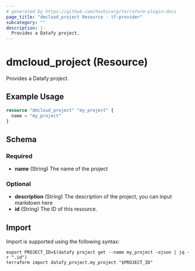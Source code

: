 ```yaml
---
# generated by https://github.com/hashicorp/terraform-plugin-docs
page_title: "dmcloud_project Resource - tf-provider"
subcategory: ""
description: |-
  Provides a Datafy project.
---
```


# dmcloud_project (Resource)

Provides a Datafy project.

## Example Usage

```terraform
resource "dmcloud_project" "my_project" {
  name = "my_project"
}
```

<!-- schema generated by tfplugindocs -->
## Schema

### Required

- **name** (String) The name of the project

### Optional

- **description** (String) The description of the project, you can input markdown here
- **id** (String) The ID of this resource.

## Import

Import is supported using the following syntax:

```shell
export PROJECT_ID=$(datafy project get --name my_project -ojson | jq -r ".id")
terraform import datafy_project.my_project "$PROJECT_ID"
```

